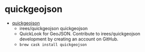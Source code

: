 # quickgeojson
- [quickgeojson](https://github.com/irees/quickgeojson)
  -  irees/quickgeojson quickgeojson
  - QuickLook for GeoJSON. Contribute to irees/quickgeojson development by creating an account on GitHub.
  - `brew cask install quickgeojson`
